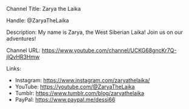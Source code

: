 Channel Title: Zarya the Laika

Handle: @ZaryaTheLaika

Description: My name is Zarya, the West Siberian Laika! Join us on our adventures!

Channel URL: https://www.youtube.com/channel/UCKG68gncKr7Q-jlQvHR3Hmw

Links: 
- Instagram: https://www.instagram.com/zaryathelaika/
- YouTube: https://youtube.com/@ZaryaTheLaika
- Tumblr: https://www.tumblr.com/blog/zaryathelaika
- PayPal: https://www.paypal.me/dessi66
